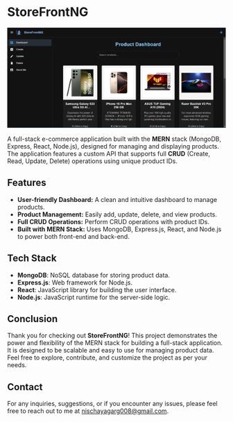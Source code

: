# StoreFrontNG

![StoreFrontNG Banner](./banner.png)

A full-stack e-commerce application built with the **MERN** stack (MongoDB, Express, React, Node.js), designed for managing and displaying products. The application features a custom API that supports full **CRUD** (Create, Read, Update, Delete) operations using unique product IDs.

## Features

- **User-friendly Dashboard:** A clean and intuitive dashboard to manage products.
- **Product Management:** Easily add, update, delete, and view products.
- **Full CRUD Operations:** Perform CRUD operations with product IDs.
- **Built with MERN Stack:** Uses MongoDB, Express.js, React, and Node.js to power both front-end and back-end.

## Tech Stack

- **MongoDB**: NoSQL database for storing product data.
- **Express.js**: Web framework for Node.js.
- **React**: JavaScript library for building the user interface.
- **Node.js**: JavaScript runtime for the server-side logic.

## Conclusion

Thank you for checking out **StoreFrontNG**! This project demonstrates the power and flexibility of the MERN stack for building a full-stack application. It is designed to be scalable and easy to use for managing product data. Feel free to explore, contribute, and customize the project as per your needs.

## Contact

For any inquiries, suggestions, or if you encounter any issues, please feel free to reach out to me at [nischayagarg008@gmail.com](mailto:nischayagarg008@gmail.com).

